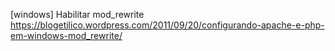 [windows]
Habilitar mod_rewrite
https://blogetilico.wordpress.com/2011/09/20/configurando-apache-e-php-em-windows-mod_rewrite/